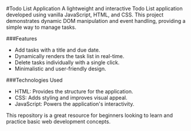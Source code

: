 #Todo List Application
A lightweight and interactive Todo List application developed using vanilla JavaScript, HTML, and CSS. This project demonstrates dynamic DOM manipulation and event handling, providing a simple way to manage tasks.

###Features
- Add tasks with a title and due date.
- Dynamically renders the task list in real-time.
- Delete tasks individually with a single click.
- Minimalistic and user-friendly design.

###Technologies Used
- HTML: Provides the structure for the application.
- CSS: Adds styling and improves visual appeal.
- JavaScript: Powers the application's interactivity.

This repository is a great resource for beginners looking to learn and practice basic web development concepts.
